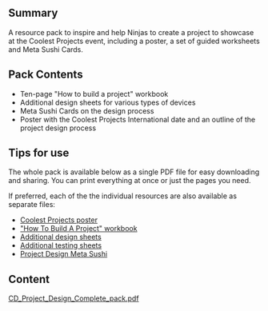 ## Summary

 A resource pack to inspire and help Ninjas to create a
project to showcase at the Coolest Projects event, including a poster, a
set of guided worksheets and Meta Sushi Cards. 

## Pack Contents

  - Ten-page "How to build a project" workbook
  - Additional design sheets for various types of devices
  - Meta Sushi Cards on the design process
  - Poster with the Coolest Projects International date and an outline
    of the project design process

## Tips for use

The whole pack is available below as a single PDF file for easy
downloading and sharing. You can print everything at once or just the
pages you need.

If preferred, each of the the individual resources are also available as
separate files:

  - [Coolest Projects
    poster](../files/CD_How_To_build_a_Project_%28DIGITAL%29.pdf)
  - ["How To Build A Project"
    workbook](How_To_Build_A_Project.md)
  - [Additional design
    sheets](Screen_Design_Templates.md)
  - [Additional testing
    sheets](Project_Testing_Sheets.md)
  - [Project Design Meta
    Sushi](Project_Design.md)

## Content

[CD_Project_Design_Complete_pack.pdf](../files/CD_Project_Design_Complete_pack.pdf)
